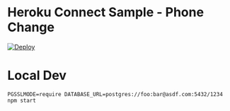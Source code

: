# Heroku Connect Sample - Phone Change

[![Deploy](https://www.herokucdn.com/deploy/button.png)](https://heroku.com/deploy?template=https://github.com/iamapoorvasaraswat/heroku-connect-phone-change)

# Local Dev

    PGSSLMODE=require DATABASE_URL=postgres://foo:bar@asdf.com:5432/1234 npm start

